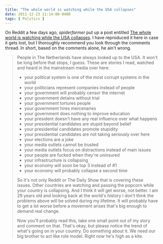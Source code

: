 ```yaml
---
title: "The whole world is watching while the USA collapses"
date: 2011-12-23 11:14:00-0400
tags: [ Politics ]
---
```


On Reddit a few days ago, *spiderfarmer* put up a post entitled [The whole world is watching while the USA collapses](http://www.reddit.com/r/politics/comments/nhb6f/the_whole_world_is_watching_while_the_usa/).  I have reproduced it here in case it gets lost, but I thoroughly recommend you look through the comments thread.  In short, based on the comments alone, he ain't wrong.

<!--more-->

> People in The Netherlands have always looked up to the USA. It won't be long before that stops, I guess. These are stories I read, watched and heard in the mainstream media over here:
> 
> * your political system is one of the most corrupt systems in the world
> * your politicians represent companies instead of people
> * your government will probably censor the internet
> * your government detains without trial
> * your government tortures people
> * your government hires mercenaries
> * your government does nothing to improve education
> * your president doesn't have any real influence over what happens
> * your presidential candidates are stupid beyond belief
> * your presidential candidates promote stupidity
> * your presidential candidates are not taking seriously over here
> * your elections are a joke
> * your media outlets cannot be trusted
> * your media outlets focus on distractions instead of main issues
> * your people are fucked when they're uninsured
> * your infrastructure is collapsing
> * your economy will soon be top 3 instead of #1
> * your economy will probably collapse a second time
> 
> So it's not only Reddit or The Daily Show that is covering these issues. Other countries are watching and passing the popcorn while your country is collapsing. And I think it will get worse, not better. I am 29 years old and looking back at the world's history I don't think the problems above will be solved during my lifetime. It will probably have to get a lot worse before a movement arises that's big enough to demand real change.
> 
> Now you'll probably read this, take one small point out of my story and comment on that. That's okay, but please notice the trend of what's going on in your country. Do something about it. We need our big brother to act like role model. Right now he's high as a kite.
